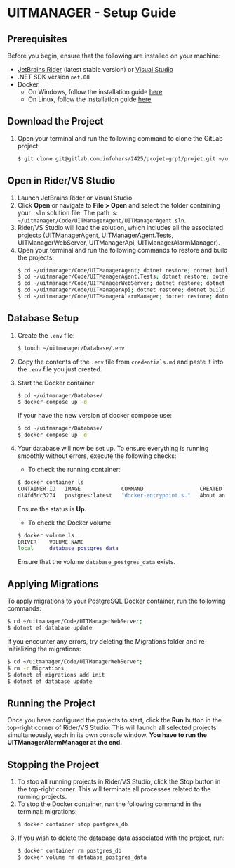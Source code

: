 # UITMANAGER - Setup Guide

## Prerequisites
Before you begin, ensure that the following are installed on your machine:
- [JetBrains Rider](https://www.jetbrains.com/Rider/) (latest stable version) or [Visual Studio](https://visualstudio.microsoft.com/fr/downloads/)
- .NET SDK version `net.08`
- Docker
    - On Windows, follow the installation guide [here](https://docs.docker.com/desktop/setup/install/windows-install/)
    - On Linux, follow the installation guide [here](https://docs.docker.com/desktop/setup/install/linux/)

## Download the Project
1. Open your terminal and run the following command to clone the GitLab project:
    ```bash
    $ git clone git@gitlab.com:infohers/2425/projet-grp1/projet.git ~/uitmanager
    ```

## Open in Rider/VS Studio
1. Launch JetBrains Rider or Visual Studio.
2. Click **Open** or navigate to **File > Open** and select the folder containing your `.sln` solution file. The path is: `~/uitmanager/Code/UITManagerAgent/UITManagerAgent.sln`.
3. Rider/VS Studio will load the solution, which includes all the associated projects (UITManagerAgent, UITManagerAgent.Tests, UITManagerWebServer, UITManagerApi, UITManagerAlarmManager).
4. Open your terminal and run the following commands to restore and build the projects:
    ```bash
    $ cd ~/uitmanager/Code/UITManagerAgent; dotnet restore; dotnet build
    $ cd ~/uitmanager/Code/UITManagerAgent.Tests; dotnet restore; dotnet build
    $ cd ~/uitmanager/Code/UITManagerWebServer; dotnet restore; dotnet build
    $ cd ~/uitmanager/Code/UITManagerApi; dotnet restore; dotnet build
    $ cd ~/uitmanager/Code/UITManagerAlarmManager; dotnet restore; dotnet build
    ```

## Database Setup
1. Create the `.env` file:
    ```bash
    $ touch ~/uitmanager/Database/.env
    ```
2. Copy the contents of the `.env` file from `credentials.md` and paste it into the `.env` file you just created.
3. Start the Docker container:
    ```bash
    $ cd ~/uitmanager/Database/
    $ docker-compose up -d
    ```
    If your have the new version of docker compose use:
    ```bash
    $ cd ~/uitmanager/Database/
    $ docker compose up -d
    ```
4. Your database will now be set up. To ensure everything is running smoothly without errors, execute the following checks:
    - To check the running container:
    ```bash
    $ docker container ls
    CONTAINER ID   IMAGE             COMMAND                  CREATED             STATUS             PORTS                                       NAMES
    d14fd5dc3274   postgres:latest   "docker-entrypoint.s…"   About an hour ago   Up About an hour   0.0.0.0:5432->5432/tcp, :::5432->5432/tcp   postgres_db
    ```
    Ensure the status is **Up**.
    
    - To check the Docker volume:
    ```bash
    $ docker volume ls
    DRIVER    VOLUME NAME
    local     database_postgres_data
    ```
    Ensure that the volume `database_postgres_data` exists.
## Applying Migrations
To apply migrations to your PostgreSQL Docker container, run the following commands:
```bash
$ cd ~/uitmanager/Code/UITManagerWebServer;
$ dotnet ef database update
```
If you encounter any errors, try deleting the Migrations folder and re-initializing the migrations:
```bash
$ cd ~/uitmanager/Code/UITManagerWebServer;
$ rm -r Migrations
$ dotnet ef migrations add init
$ dotnet ef database update
```
## Running the Project
Once you have configured the projects to start, click the **Run** button in the top-right corner of Rider/VS Studio. This will launch all selected projects simultaneously, each in its own console window.
**You have to run the UITManagerAlarmManager at the end.**
## Stopping the Project
1. To stop all running projects in Rider/VS Studio, click the Stop button in the top-right corner. This will terminate all processes related to the running projects.
2. To stop the Docker container, run the following command in the terminal:
migrations:
    ```bash
    $ docker container stop postgres_db
    ```
3. If you wish to delete the database data associated with the project, run:
    ```bash
    $ docker container rm postgres_db
    $ docker volume rm database_postgres_data
    ```

